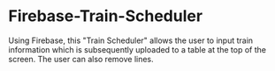 # Firebase-Train-Scheduler

Using Firebase, this "Train Scheduler" allows the user to input train information which is subsequently uploaded to a table at the top of the screen. The user can also remove lines.
